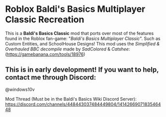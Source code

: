 # Roblox Baldi's Basics Multiplayer Classic Recreation

This is a **Baldi's Basics Classic** mod that ports over most of the features found in the Roblox fan-game: "*Baldi's Basics Multiplayer Classic*". Such as Custom Entities, and SchoolHouse Designs!
This mod uses the *Simplified & Overhauled BBC decompile* made by *SadColored* & *Catshee*: (https://gamebanana.com/tools/18976)
## This is in early development! If you want to help, contact me through Discord:
@windows10v

Mod Thread (Must be in the Baldi's Basics Wiki Discord Server): https://discord.com/channels/448443037484449804/1414266907183546448

